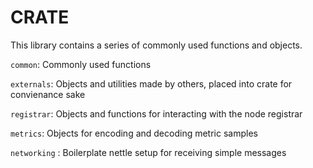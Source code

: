 # CRATE

This library contains a series of commonly used functions and objects. 

`common`: Commonly used functions

`externals`: Objects and utilities made by others, placed into crate for convienance sake

`registrar`: Objects and functions for interacting with the node registrar

`metrics`: Objects for encoding and decoding metric samples

`networking` : Boilerplate nettle setup for receiving simple messages